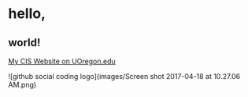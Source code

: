 # hello,
## world!

[My CIS Website on UOregon.edu](http://pages.uoregon.edu/jmille18/111/)

![github social coding logo](images/Screen shot 2017-04-18 at 10.27.06 AM.png)
